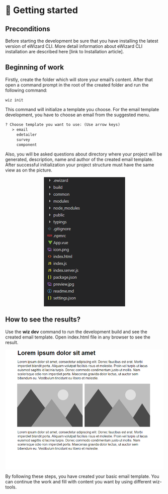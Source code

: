 # :email: Getting started

## Preconditions

Before starting the development be sure that you have installing the latest version of eWizard CLI. More detail information about eWizard CLI installation are described here [link to Installation article]. 

## Beginning of work

Firstly, create the folder which will store your email’s content. After that open a command prompt in the root of the created folder and run the following command: 
```
wiz init
```
This command will initialize a template you choose. For the email template development, you have to choose an email from the suggested menu. 
``` {2}
? Choose template you want to use: (Use arrow keys)
   > email
     edetailer
     survey
     component
```
Also, you will be asked questions about directory where your project will be generated, description, name and author of the created email template. After successful initialization your project structure must have the same view as on the picture. 


<img src="../../media/images/folderStructure.png" alt="folderStructure" style="display: block; margin: 0 auto;">

## How to see the results?

Use the **wiz dev** command to run the development build and see the created email template. Open index.html file in any browser to see the result.

<img src="../../media/images/emailResult.png" alt="emailResult" style="display: block; margin: 0 auto;">

By following these steps, you have created your basic email template. You can continue the work and fill with content you want by using different wiz-tools. 